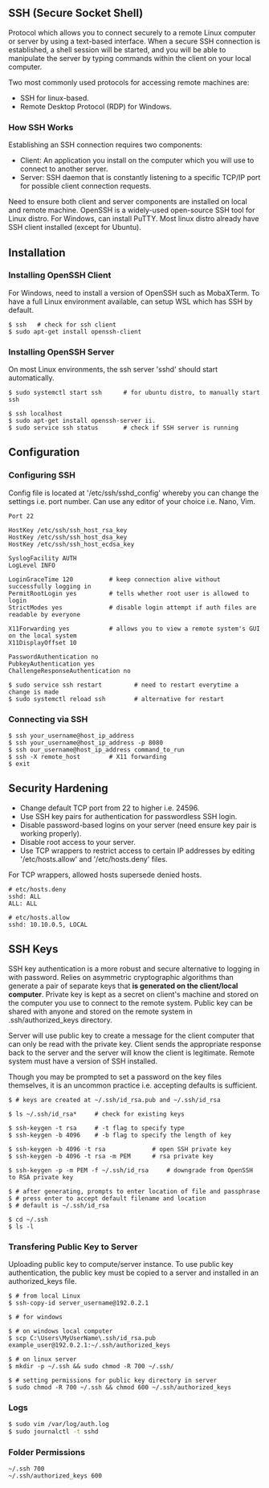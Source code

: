 ## SSH (Secure Socket Shell)

Protocol which allows you to connect securely to a remote Linux computer or server by using a text-based interface. When a secure SSH connection is established, a shell session will be started, and you will be able to manipulate the server by typing commands within the client on your local computer.

Two most commonly used protocols for accessing remote machines are:

- SSH for linux-based.
- Remote Desktop Protocol (RDP) for Windows.

### How SSH Works

Establishing an SSH connection requires two components:

- Client: An application you install on the computer which you will use to connect to another server.
- Server: SSH daemon that is constantly listening to a specific TCP/IP port for possible client connection requests.

Need to ensure both client and server components are installed on local and remote machine. OpenSSH is a widely-used open-source SSH tool for Linux distro. For Windows, can install PuTTY. Most linux distro already have SSH client installed (except for Ubuntu).

## Installation

### Installing OpenSSH Client

For Windows, need to install a version of OpenSSH such as MobaXTerm. To have a full Linux environment available, can setup WSL which has SSH by default.

```console
$ ssh   # check for ssh client
$ sudo apt-get install openssh-client
```

### Installing OpenSSH Server

On most Linux environments, the ssh server 'sshd' should start automatically.

```console
$ sudo systemctl start ssh      # for ubuntu distro, to manually start ssh

$ ssh localhost
$ sudo apt-get install openssh-server ii.
$ sudo service ssh status       # check if SSH server is running
```

## Configuration

### Configuring SSH

Config file is located at '/etc/ssh/sshd_config' whereby you can change the settings i.e. port number. Can use any editor of your choice i.e. Nano, Vim.

```config
Port 22

HostKey /etc/ssh/ssh_host_rsa_key
HostKey /etc/ssh/ssh_host_dsa_key
HostKey /etc/ssh/ssh_host_ecdsa_key

SyslogFacility AUTH
LogLevel INFO

LoginGraceTime 120          # keep connection alive without successfully logging in
PermitRootLogin yes         # tells whether root user is allowed to login
StrictModes yes             # disable login attempt if auth files are readable by everyone

X11Forwarding yes           # allows you to view a remote system's GUI on the local system
X11DisplayOffset 10

PasswordAuthentication no
PubkeyAuthentication yes
ChallengeResponseAuthentication no
```

```console
$ sudo service ssh restart         # need to restart everytime a change is made
$ sudo systemctl reload ssh        # alternative for restart
```

### Connecting via SSH

```console
$ ssh your_username@host_ip_address
$ ssh your_username@host_ip_address -p 8080
$ ssh our_username@host_ip_address command_to_run
$ ssh -X remote_host        # X11 forwarding
$ exit
```

## Security Hardening

- Change default TCP port from 22 to higher i.e. 24596.
- Use SSH key pairs for authentication for passwordless SSH login.
- Disable password-based logins on your server (need ensure key pair is working properly).
- Disable root access to your server.
- Use TCP wrappers to restrict access to certain IP addresses by editing '/etc/hosts.allow' and '/etc/hosts.deny' files.

For TCP wrappers, allowed hosts supersede denied hosts.

```
# etc/hosts.deny
sshd: ALL
ALL: ALL

# etc/hosts.allow
sshd: 10.10.0.5, LOCAL
```

## SSH Keys

SSH key authentication is a more robust and secure alternative to logging in with password. Relies on asymmetric cryptographic algorithms than generate a pair of separate keys that **is generated on the client/local computer**. Private key is kept as a secret on client's machine and stored on the computer you use to connect to the remote system. Public key can be shared with anyone and stored on the remote system in .ssh/authorized_keys directory.

Server will use public key to create a message for the client computer that can only be read with the private key. Client sends the appropriate response back to the server and the server will know the client is legitimate. Remote system must have a version of SSH installed.

Though you may be prompted to set a password on the key files themselves, it is an uncommon practice i.e. accepting defaults is sufficient.

```console
$ # keys are created at ~/.ssh/id_rsa.pub and ~/.ssh/id_rsa

$ ls ~/.ssh/id_rsa*     # check for existing keys

$ ssh-keygen -t rsa     # -t flag to specify type
$ ssh-keygen -b 4096    # -b flag to specify the length of key

$ ssh-keygen -b 4096 -t rsa             # open SSH private key
$ ssh-keygen -b 4096 -t rsa -m PEM      # rsa private key

$ ssh-keygen -p -m PEM -f ~/.ssh/id_rsa     # downgrade from OpenSSH to RSA private key

$ # after generating, prompts to enter location of file and passphrase
$ # press enter to accept default filename and location
$ # default is ~/.ssh/id_rsa

$ cd ~/.ssh
$ ls -l
```

### Transfering Public Key to Server

Uploading public key to compute/server instance. To use public key authentication, the public key must be copied to a server and installed in an authorized_keys file.

```console
$ # from local Linux
$ ssh-copy-id server_username@192.0.2.1
```

```console
$ # for windows

$ # on windows local computer
$ scp C:\Users\MyUserName\.ssh/id_rsa.pub example_user@192.0.2.1:~/.ssh/authorized_keys

$ # on linux server
$ mkdir -p ~/.ssh && sudo chmod -R 700 ~/.ssh/
```

```console
$ # setting permissions for public key directory in server
$ sudo chmod -R 700 ~/.ssh && chmod 600 ~/.ssh/authorized_keys
```

### Logs

```bash
$ sudo vim /var/log/auth.log
$ sudo journalctl -t sshd
```

### Folder Permissions

```
~/.ssh 700
~/.ssh/authorized_keys 600
```
